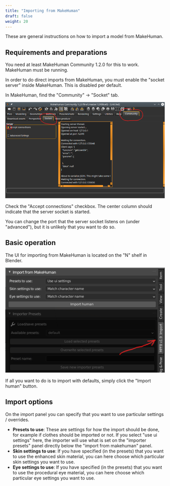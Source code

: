 ```yaml
---
title: "Importing from MakeHuman"
draft: false
weight: 20
---
```


These are general instructions on how to import a model from MakeHuman.

## Requirements and preparations

You need at least MakeHuman Community 1.2.0 for this to work. MakeHuman must be running. 

In order to do direct imports from MakeHuman, you must enable the "socket server" inside MakeHuman. This is disabled
per default. 

In MakeHuman, find the "Community" -> "Socket" tab.

![Enable socket server](enable_socket_server.png)

Check the "Accept connections" checkbox. The center column should indicate that the server socket is started.

You can change the port that the server socket listens on (under "advanced"), but it is unlikely that you want to do so. 

## Basic operation

The UI for importing from MakeHuman is located on the "N" shelf in Blender. 

![Import UI](import_ui.png)

If all you want to do is to import with defaults, simply click the "Import human" button.

## Import options

On the import panel you can specify that you want to use particular settings / overrides.

- **Presets to use**: These are settings for how the import should be done, for example if clothes should be imported or not. If you select "use ui settings" here, the importer will use what is set on the "importer presets" panel directly below the "import from makehuman" panel.
- **Skin settings to use**: If you have specified (in the presets) that you want to use the enhanced skin material, you can here choose which particular skin settings you want to use.
- **Eye settings to use**: If you have specified (in the presets) that you want to use the procedural eye material, you can here choose which particular eye settings you want to use. 